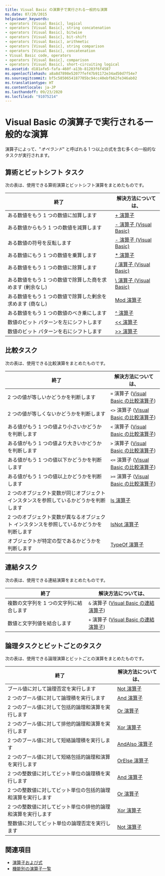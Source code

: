 ```yaml
---
title: Visual Basic の演算子で実行される一般的な演算
ms.date: 07/20/2015
helpviewer_keywords:
- operators [Visual Basic], logical
- operators [Visual Basic], string concatenation
- operators [Visual Basic], bitwise
- operators [Visual Basic], bit-shift
- operators [Visual Basic], arithmetic
- operators [Visual Basic], string comparison
- operators [Visual Basic], concatenation
- Visual Basic code, operators
- operators [Visual Basic], comparison
- operators [Visual Basic], short-circuiting logical
ms.assetid: d181afe5-fafa-460f-a13b-81203f6f4587
ms.openlocfilehash: a8a8d7898e52077fef47b91172e34ad50d7f54e7
ms.sourcegitcommit: bf5c5850654187705bc94cc40ebfb62fe346ab02
ms.translationtype: HT
ms.contentlocale: ja-JP
ms.lasthandoff: 09/23/2020
ms.locfileid: "91075214"
---
```

# <a name="common-tasks-performed-with-visual-basic-operators"></a>Visual Basic の演算子で実行される一般的な演算

演算子によって、"*オペランド*" と呼ばれる 1 つ以上の式を含む多くの一般的なタスクが実行されます。  
  
## <a name="arithmetic-and-bit-shift-tasks"></a>算術とビットシフト タスク  

 次の表は、使用できる算術演算とビットシフト演算をまとめたものです。  
  
|終了|解決方法については、|  
|---|---|  
|ある数値をもう 1 つの数値に加算します|[+ 演算子](../../../language-reference/operators/addition-operator.md)|  
|ある数値からもう 1 つの数値を減算します|[- 演算子 (Visual Basic)](../../../language-reference/operators/subtraction-operator.md)|  
|ある数値の符号を反転します|[- 演算子 (Visual Basic)](../../../language-reference/operators/subtraction-operator.md)|  
|ある数値にもう 1 つの数値を乗算します|[* 演算子](../../../language-reference/operators/multiplication-operator.md)|  
|ある数値をもう 1 つの数値に除算します|[/ 演算子 (Visual Basic)](../../../language-reference/operators/floating-point-division-operator.md)|  
|ある数値をもう 1 つの数値で除算した商を求めます (剰余なし)|[\ 演算子 (Visual Basic)](../../../language-reference/operators/integer-division-operator.md)|  
|ある数値をもう 1 つの数値で除算した剰余を求めます (商なし)|[Mod 演算子](../../../language-reference/operators/mod-operator.md)|  
|ある数値をもう 1 つの数値のべき乗にします|[^ 演算子](../../../language-reference/operators/exponentiation-operator.md)|  
|数値のビット パターンを左にシフトします|[<\< 演算子](../../../language-reference/operators/left-shift-operator.md)|  
|数値のビット パターンを右にシフトします|[>> 演算子](../../../language-reference/operators/right-shift-operator.md)|  
  
## <a name="comparison-tasks"></a>比較タスク  

 次の表は、使用できる比較演算をまとめたものです。  
  
|終了|解決方法については、|  
|---|---|  
|2 つの値が等しいかどうかを判断します|`=` 演算子 ([Visual Basic の比較演算子](comparison-operators.md))|  
|2 つの値が等しくないかどうかを判断します|`<>` 演算子 ([Visual Basic の比較演算子](comparison-operators.md))|  
|ある値がもう 1 つの値より小さいかどうかを判断します|`<` 演算子 ([Visual Basic の比較演算子](comparison-operators.md))|  
|ある値がもう 1 つの値より大きいかどうかを判断します|`>` 演算子 ([Visual Basic の比較演算子](comparison-operators.md))|  
|ある値がもう 1 つの値以下かどうかを判断します|`<=` 演算子 ([Visual Basic の比較演算子](comparison-operators.md))|  
|ある値がもう 1 つの値以上かどうかを判断します|`>=` 演算子 ([Visual Basic の比較演算子](comparison-operators.md))|  
|2 つのオブジェクト変数が同じオブジェクト インスタンスを参照しているかどうかを判断します|[Is 演算子](../../../language-reference/operators/is-operator.md)|  
|2 つのオブジェクト変数が異なるオブジェクト インスタンスを参照しているかどうかを判断します|[IsNot 演算子](../../../language-reference/operators/isnot-operator.md)|  
|オブジェクトが特定の型であるかどうかを判断します|[TypeOf 演算子](../../../language-reference/operators/typeof-operator.md)|  
  
## <a name="concatenation-tasks"></a>連結タスク  

 次の表は、使用できる連結演算をまとめたものです。  
  
|終了|解決方法については、|  
|---|---|  
|複数の文字列を 1 つの文字列に結合します|`&` 演算子 ([Visual Basic の連結演算子](concatenation-operators.md))|  
|数値と文字列値を結合します|`+` 演算子 ([Visual Basic の連結演算子](concatenation-operators.md))|  
  
## <a name="logical-and-bitwise-tasks"></a>論理タスクとビットごとのタスク  

 次の表は、使用できる論理演算とビットごとの演算をまとめたものです。  
  
|終了|解決方法については、|  
|---|---|  
|ブール値に対して論理否定を実行します|[Not 演算子](../../../language-reference/operators/not-operator.md)|  
|2 つのブール値に対して論理積を実行します|[And 演算子](../../../language-reference/operators/and-operator.md)|  
|2 つのブール値に対して包括的論理和演算を実行します|[Or 演算子](../../../language-reference/operators/or-operator.md)|  
|2 つのブール値に対して排他的論理和演算を実行します|[Xor 演算子](../../../language-reference/operators/xor-operator.md)|  
|2 つのブール値に対して短絡論理積を実行します|[AndAlso 演算子](../../../language-reference/operators/andalso-operator.md)|  
|2 つのブール値に対して短絡包括的論理和演算を実行します|[OrElse 演算子](../../../language-reference/operators/orelse-operator.md)|  
|2 つの整数値に対してビット単位の論理積を実行します|[And 演算子](../../../language-reference/operators/and-operator.md)|  
|2 つの整数値に対してビット単位の包括的論理和演算を実行します|[Or 演算子](../../../language-reference/operators/or-operator.md)|  
|2 つの整数値に対してビット単位の排他的論理和演算を実行します|[Xor 演算子](../../../language-reference/operators/xor-operator.md)|  
|整数値に対してビット単位の論理否定を実行します|[Not 演算子](../../../language-reference/operators/not-operator.md)|  
  
## <a name="see-also"></a>関連項目

- [演算子および式](index.md)
- [機能別の演算子一覧](../../../language-reference/operators/operators-listed-by-functionality.md)
